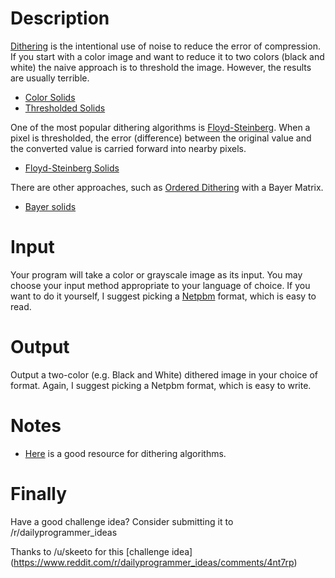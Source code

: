 # Description

[Dithering](https://en.wikipedia.org/wiki/Dither) is the intentional use of
noise to reduce the error of compression. If you start with a color image
and want to reduce it to two colors (black and white) the naive approach is
to threshold the image. However, the results are usually terrible.

* [Color Solids](http://i.imgur.com/kjWn2Q1.png)
* [Thresholded Solids](http://i.imgur.com/RDOMCfg.png)

One of the most popular dithering algorithms is
[Floyd-Steinberg](https://en.wikipedia.org/wiki/Floyd%E2%80%93Steinberg_dithering).
When a pixel is thresholded, the error (difference) between the original value
and the converted value is carried forward into nearby pixels.

* [Floyd-Steinberg Solids](http://i.imgur.com/w9DFOKS.png)

There are other approaches, such as
[Ordered Dithering](https://en.wikipedia.org/wiki/Ordered_dithering) with a
Bayer Matrix.

* [Bayer solids](http://i.imgur.com/mLKUyfn.png)

# Input

Your program will take a color or grayscale image as its input. You may choose
your input method appropriate to your language of choice. If you want to do it
yourself, I suggest picking a [Netpbm](https://en.wikipedia.org/wiki/Netpbm)
format, which is easy to read.

# Output

Output a two-color (e.g. Black and White) dithered image in your choice of
format. Again, I suggest picking a Netpbm format, which is easy to write.

# Notes

* [Here](http://www.tannerhelland.com/4660/dithering-eleven-algorithms-source-code/)
  is a good resource for dithering algorithms.

# Finally

Have a good challenge idea?
Consider submitting it to /r/dailyprogrammer_ideas

Thanks to /u/skeeto for this [challenge idea]
(https://www.reddit.com/r/dailyprogrammer_ideas/comments/4nt7rp)
